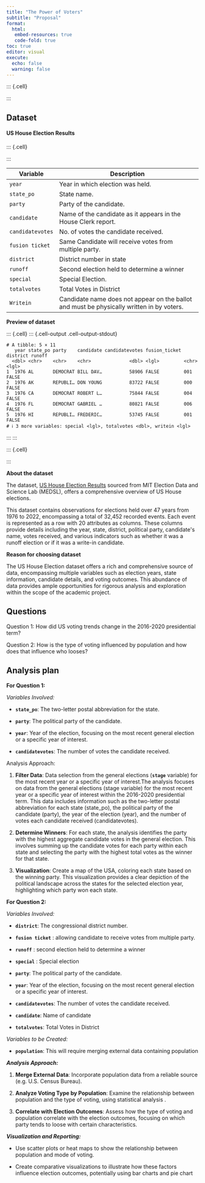 ```yaml
---
title: "The Power of Voters" 
subtitle: "Proposal"
format: 
  html: 
   embed-resources: true
   code-fold: true
toc: true
editor: visual
execute:
  echo: false
  warning: false
---
```


::: {.cell}

:::


## Dataset

#### US House Election Results


::: {.cell}

:::


| Variable         | Description                                                                               |
|-------------------|-----------------------------------------------------|
| `year`           | Year in which election was held.                                                          |
| `state_po`       | State name.                                                                               |
| `party`          | Party of the candidate.                                                                   |
| `candidate`      | Name of the candidate as it appears in the House Clerk report.                            |
| `candidatevotes` | No. of votes the candidate received.                                                      |
| `fusion ticket`  | Same Candidate will receive votes from multiple party.                                    |
| `district`       | District number in state                                                                  |
| `runoff`         | Second election held to determine a winner                                                |
| `special`        | Special Election.                                                                         |
| `totalvotes`     | Total Votes in District                                                                   |
| `Writein`        | Candidate name does not appear on the ballot and must be physically written in by voters. |

**Preview of dataset**


::: {.cell}
::: {.cell-output .cell-output-stdout}

```
# A tibble: 5 × 11
   year state_po party    candidate candidatevotes fusion_ticket district runoff
  <dbl> <chr>    <chr>    <chr>              <dbl> <lgl>         <chr>    <lgl> 
1  1976 AL       DEMOCRAT BILL DAV…          58906 FALSE         001      FALSE 
2  1976 AK       REPUBLI… DON YOUNG          83722 FALSE         000      FALSE 
3  1976 CA       DEMOCRAT ROBERT L…          75844 FALSE         004      FALSE 
4  1976 FL       DEMOCRAT GABRIEL …          80821 FALSE         006      FALSE 
5  1976 HI       REPUBLI… FREDERIC…          53745 FALSE         001      FALSE 
# ℹ 3 more variables: special <lgl>, totalvotes <dbl>, writein <lgl>
```


:::
:::

::: {.cell}

:::


**About the dataset**

The dataset, [US House Election Results](https://github.com/rfordatascience/tidytuesday/tree/master/data/2023/2023-11-07) sourced from MIT Election Data and Science Lab (MEDSL), offers a comprehensive overview of US House elections.

This dataset contains observations for elections held over 47 years from 1976 to 2022, encompassing a total of 32,452 recorded events. Each event is represented as a row with 20 attributes as columns. These columns provide details including the year, state, district, political party, candidate's name, votes received, and various indicators such as whether it was a runoff election or if it was a write-in candidate.

**Reason for choosing dataset**

The US House Election dataset offers a rich and comprehensive source of data, encompassing multiple variables such as election years, state information, candidate details, and voting outcomes. This abundance of data provides ample opportunities for rigorous analysis and exploration within the scope of the academic project.

## Questions

Question 1: How did US voting trends change in the 2016-2020 presidential term?

Question 2: How is the type of voting influenced by population and how does that influence who looses?

## Analysis plan

**For Question 1:**

*Variables Involved:*

-   **`state_po`**: The two-letter postal abbreviation for the state.

-   **`party`**: The political party of the candidate.

-   **`year`**: Year of the election, focusing on the most recent general election or a specific year of interest.

-   **`candidatevotes`**: The number of votes the candidate received.

Analysis Approach:

1.  **Filter Data**: Data selection from the general elections (**`stage`** variable) for the most recent year or a specific year of interest.The analysis focuses on data from the general elections (stage variable) for the most recent year or a specific year of interest within the 2016-2020 presidential term. This data includes information such as the two-letter postal abbreviation for each state (state_po), the political party of the candidate (party), the year of the election (year), and the number of votes each candidate received (candidatevotes).

2.  **Determine Winners**: For each state, the analysis identifies the party with the highest aggregate candidate votes in the general election. This involves summing up the candidate votes for each party within each state and selecting the party with the highest total votes as the winner for that state.

3.  **Visualization**: Create a map of the USA, coloring each state based on the winning party. This visualization provides a clear depiction of the political landscape across the states for the selected election year, highlighting which party won each state.

**For Question 2:**

*Variables Involved:*

-   **`district`**: The congressional district number.

-   **`fusion ticket`** : allowing candidate to receive votes from multiple party.

-   **`runoff`** : second election held to determine a winner

-   **`special`** : Special election

-   **`party`**: The political party of the candidate.

-   **`year`**: Year of the election, focusing on the most recent general election or a specific year of interest.

-   **`candidatevotes`**: The number of votes the candidate received.

-   **`candidate`**: Name of candidate

-   **`totalvotes`**: Total Votes in District

*Variables to be Created:*

-   **`population`**: This will require merging external data containing population

***Analysis Approach:***

1.  **Merge External Data**: Incorporate population data from a reliable source (e.g. U.S. Census Bureau).

2.  **Analyze Voting Type by Population**: Examine the relationship between population and the type of voting, using statistical analysis .

3.  **Correlate with Election Outcomes**: Assess how the type of voting and population correlate with the election outcomes, focusing on which party tends to loose with certain characteristics.

***Visualization and Reporting:***

-   Use scatter plots or heat maps to show the relationship between population and mode of voting.

-   Create comparative visualizations to illustrate how these factors influence election outcomes, potentially using bar charts and pie chart

